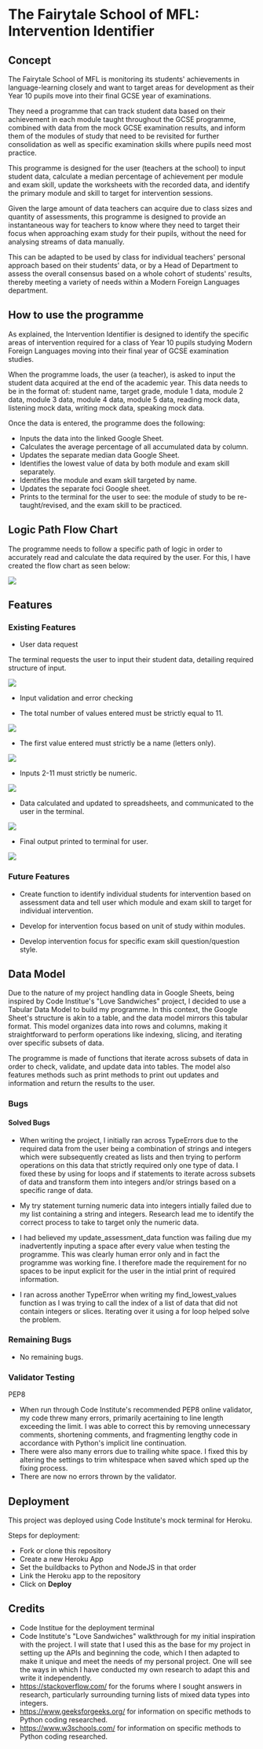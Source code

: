 # The Fairytale School of MFL: Intervention Identifier

## Concept

The Fairytale School of MFL is monitoring its students' achievements in language-learning closely and want to target areas for development as their Year 10 pupils move into their final GCSE year of examinations.

They need a programme that can track student data based on their achievement in each module taught throughout the GCSE programme, combined with data from the mock GCSE examination results, and inform them of the modules of study that need to be revisited for further consolidation as well as specific examination skills where pupils need most practice.

This programme is designed for the user (teachers at the school) to input student data, calculate a median percentage of achievement per module and exam skill, update the worksheets with the recorded data, and identify the primary module and skill to target for intervention sessions.

Given the large amount of data teachers can acquire due to class sizes and quantity of assessments, this programme is designed to provide an instantaneous way for teachers to know where they need to target their focus when approaching exam study for their pupils, without the need for analysing streams of data manually.

This can be adapted to be used by class for individual teachers' personal approach based on their students' data, or by a Head of Department to assess the overall consensus based on a whole cohort of students' results, thereby meeting a variety of needs within a Modern Foreign Languages department.

## How to use the programme

As explained, the Intervention Identifier is designed to identify the specific areas of intervention required for a class of Year 10 pupils studying Modern Foreign Languages moving into their final year of GCSE examination studies.

When the programme loads, the user (a teacher), is asked to input the student data acquired at the end of the academic year.
This data needs to be in the format of: student name, target grade, module 1 data, module 2 data, module 3 data, module 4 data, module 5 data, reading mock data, listening mock data, writing mock data, speaking mock data.

Once the data is entered, the programme does the following:
* Inputs the data into the linked Google Sheet.
* Calculates the average percentage of all accumulated data by column.
* Updates the separate median data Google Sheet.
* Identifies the lowest value of data by both module and exam skill separately.
* Identifies the module and exam skill targeted by name.
* Updates the separate foci Google sheet.
* Prints to the terminal for the user to see: the module of study to be re-taught/revised, and the exam skill to be practiced.

## Logic Path Flow Chart

The programme needs to follow a specific path of logic in order to accurately read and calculate the data required by the user. For this, I have created the flow chart as seen below:

<img src = "assets/images/programme_flow_chart.JPG">

## Features

### Existing Features

* User data request

The terminal requests the user to input their student data, detailing required structure of input.

<img src = "assets/images/data_request.jpg">

* Input validation and error checking

- The total number of values entered must be strictly equal to 11.

<img src = "assets/images/total_values.jpg">

- The first value entered must strictly be a name (letters only).

<img src = "assets/images/name_input.jpg">

- Inputs 2-11 must strictly be numeric.

<img src = "assets/images/number_input.jpg">

* Data calculated and updated to spreadsheets, and communicated to the user in the terminal.

<img src = "assets/images/updates.jpg">

* Final output printed to terminal for user.

<img src = "assets/images/final_output.jpg">

### Future Features

* Create function to identify individual students for intervention based on assessment data and tell user which module and exam skill to target for individual intervention.

* Develop for intervention focus based on unit of study within modules.

* Develop intervention focus for specific exam skill question/question style.

## Data Model

Due to the nature of my project handling data in Google Sheets, being inspired by Code Institue's "Love Sandwiches" project, I decided to use a Tabular Data Model to build my programme. In this context, the Google Sheet's structure is akin to a table, and the data model mirrors this tabular format. This model organizes data into rows and columns, making it straightforward to perform operations like indexing, slicing, and iterating over specific subsets of data.

The programme is made of functions that iterate across subsets of data in order to check, validate, and update data into tables. The model also features methods such as print methods to print out updates and information and return the results to the user.

### Bugs

#### Solved Bugs

* When writing the project, I initially ran across TypeErrors due to the required data from the user being a combination of strings and integers which were subsequently created as lists and then trying to perform operations on this data that strictly required only one type of data. I fixed these by using for loops and if statements to iterate across subsets of data and transform them into integers and/or strings based on a specific range of data.

* My try statement turning numeric data into integers intially failed due to my list containing a string and integers. Research lead me to identify the correct process to take to target only the numeric data.

* I had believed my update_assessment_data function was failing due my inadvertently inputing a space after every value when testing the programme. This was clearly human error only and in fact the programme was working fine. I therefore made the requirement for no spaces to be input explicit for the user in the intial print of required information.

* I ran across another TypeError when writing my find_lowest_values function as I was trying to call the index of a list of data that did not contain integers or slices. Iterating over it using a for loop helped solve the problem.

### Remaining Bugs

* No remaining bugs.

### Validator Testing

PEP8
* When run through Code Institute's recommended PEP8 online validator, my code threw many errors, primarily acertaining to line length exceeding the limit. I was able to correct this by removing unnecessary comments, shortening comments, and fragmenting lengthy code in accordance with Python's implicit line continuation.
* There were also many errors due to trailing white space. I fixed this by altering the settings to trim whitespace when saved which sped up the fixing process.
* There are now no errors thrown by the validator.

## Deployment

This project was deployed using Code Institute's mock terminal for Heroku.

Steps for deployment:
* Fork or clone this repository
* Create a new Heroku App
* Set the buildbacks to Python and NodeJS in that order
* Link the Heroku app to the repository
* Click on <strong>Deploy</strong>

## Credits

* Code Institue for the deployment terminal
* Code Institute's "Love Sandwiches" walkthrough for my initial inspiration with the project. I will state that I used this as the base for my project in setting up the APIs and beginning the code, which I then adapted to make it unique and meet the needs of my personal project. One will see the ways in which I have conducted my own research to adapt this and write it independently.
* https://stackoverflow.com/ for the forums where I sought answers in research, particularly surrounding turning lists of mixed data types into integers.
* https://www.geeksforgeeks.org/ for information on specific methods to Python coding researched.
* https://www.w3schools.com/ for information on specific methods to Python coding researched.
